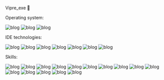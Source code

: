 Vipre_exe 🎩

Operating system:

![blog](https://img.shields.io/badge/Linux-FCC624?style=for-the-badge&logo=linux&logoColor=black)
![blog](https://img.shields.io/badge/Ubuntu-E95420?style=for-the-badge&logo=ubuntu&logoColor=white)
![blog](https://img.shields.io/badge/Windows-0078D6?style=for-the-badge&logo=windows&logoColor=white)

IDE technologies:

![blog](https://img.shields.io/badge/Visual_Studio_Code-0078D4?style=for-the-badge&logo=visual%20studio%20code&logoColor=white)
![blog](https://img.shields.io/badge/Arduino_IDE-00979D?style=for-the-badge&logo=arduino&logoColor=white)
![blog](https://img.shields.io/badge/PyCharm-000000.svg?&style=for-the-badge&logo=PyCharm&logoColor=white)
![blog](https://img.shields.io/badge/Eclipse-2C2255?style=for-the-badge&logo=eclipse&logoColor=white)
![blog](https://img.shields.io/badge/Atom-66595C?style=for-the-badge&logo=Atom&logoColor=white)
![blog](https://img.shields.io/badge/Android_Studio-3DDC84?style=for-the-badge&logo=android-studio&logoColor=white)
![blog](https://img.shields.io/badge/Visual_Studio-5C2D91?style=for-the-badge&logo=visual%20studio&logoColor=white)

Skills:

![blog](https://img.shields.io/badge/C%23-239120?style=for-the-badge&logo=c-sharp&logoColor=white)
![blog](https://img.shields.io/badge/Python-3776AB?style=for-the-badge&logo=python&logoColor=white)
![blog](https://img.shields.io/badge/HTML5-E34F26?style=for-the-badge&logo=html5&logoColor=white)
![blog](https://img.shields.io/badge/CSS3-1572B6?style=for-the-badge&logo=css3&logoColor=white)
![blog](https://img.shields.io/badge/JavaScript-323330?style=for-the-badge&logo=javascript&logoColor=F7DF1E)
![blog](https://img.shields.io/badge/Node.js-43853D?style=for-the-badge&logo=node.js&logoColor=white)
![blog](https://img.shields.io/badge/C-00599C?style=for-the-badge&logo=c&logoColor=white)
![blog](https://img.shields.io/badge/C%2B%2B-00599C?style=for-the-badge&logo=c%2B%2B&logoColor=white)
![blog](https://img.shields.io/badge/Java-ED8B00?style=for-the-badge&logo=java&logoColor=white)
![blog](https://img.shields.io/badge/Lua-2C2D72?style=for-the-badge&logo=lua&logoColor=white)
![blog](https://img.shields.io/badge/React-20232A?style=for-the-badge&logo=react&logoColor=61DAFB)
![blog](https://img.shields.io/badge/React_Native-20232A?style=for-the-badge&logo=react&logoColor=61DAFB)
![blog](https://img.shields.io/badge/Bootstrap-563D7C?style=for-the-badge&logo=bootstrap&logoColor=white)
![blog](https://img.shields.io/badge/Django-092E20?style=for-the-badge&logo=django&logoColor=white)
![blog](https://img.shields.io/badge/jQuery-0769AD?style=for-the-badge&logo=jquery&logoColor=white)
